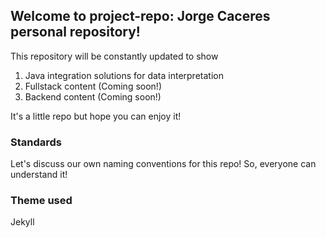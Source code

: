 ## Welcome to project-repo: Jorge Caceres personal repository!

This repository will be constantly updated to show 

1. Java integration solutions for data interpretation 
2. Fullstack content (Coming soon!)
3. Backend content (Coming soon!)

It's a little repo but hope you can enjoy it!

### Standards

Let's discuss our own naming conventions for this repo! So, everyone can understand it!


### Theme used

Jekyll


